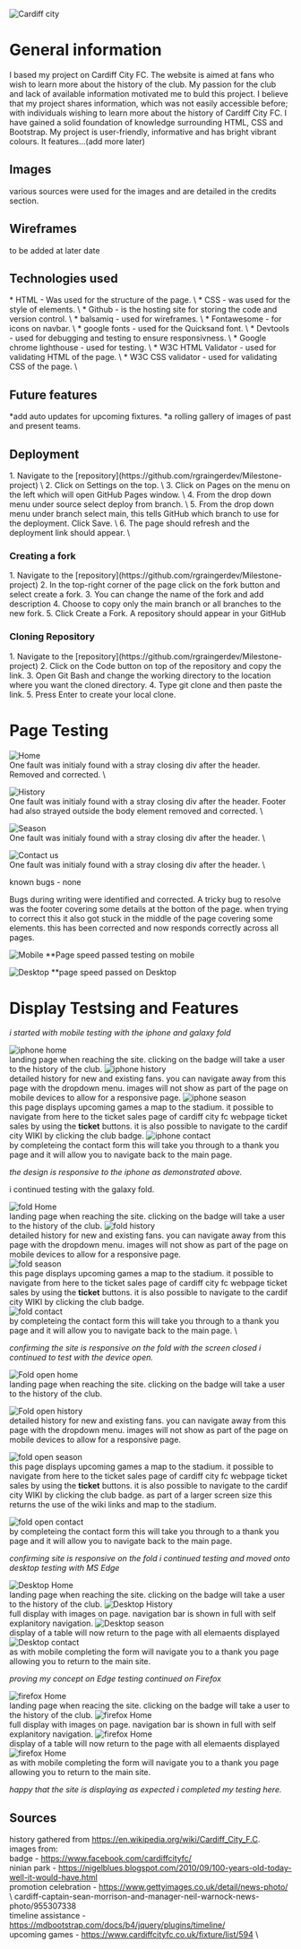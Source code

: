 ![Cardiff city](assets/images/Cardiff_City_Fanpage.png)

<h1>General information</h1>

I based my project on Cardiff City FC. The website is aimed at fans who wish to learn more about the history of the club. My passion for the club and lack
of available information motivated me to buld this project. I believe that my project shares information, which was not easily accessible before; with 
individuals wishing to learn more about the history of Cardiff City FC. I have gained a solid foundation of knowledge surrounding HTML, CSS and Bootstrap. 
My project is user-friendly, informative and has bright vibrant colours. It features...(add more later) 

<h2>Images</h2>
various sources were used for the images and are detailed in the credits section.

<h2>Wireframes</h2>
to be added at later date

<h2>Technologies used</h2>
* HTML - Was used for the structure of the page. \
* CSS - was used for the style of elements. \
* Github - is the hosting site for storing the code and version control. \
* balsamiq - used for wireframes. \
* Fontawesome - for icons on navbar. \
* google fonts - used for the Quicksand font. \
* Devtools - used for debugging and testing to ensure responsivness. \
* Google chrome lighthouse - used for testing. \
* W3C HTML Validator - used for validating HTML of the page. \
* W3C CSS validator - used for validating CSS of the page. \

<h2>Future features</h2>
*add auto updates for upcoming fixtures.
*a rolling gallery of images of past and present teams.

<h2>Deployment</h2>
1. Navigate to the [repository](https://github.com/rgraingerdev/Milestone-project)  \
2. Click on Settings on the top.  \
3. Click on Pages on the menu on the left which will open GitHub Pages window.  \
4. From the drop down menu under source select deploy from branch.  \
5. From the drop down menu under branch select main, this tells GitHub which branch to use for the deployment. Click Save.  \
6. The page should refresh and the deployment link should appear.  \

<h3>Creating a fork</h3>
1. Navigate to the [repository](https://github.com/rgraingerdev/Milestone-project)
2. In the top-right corner of the page click on the fork button and select create a fork.
3. You can change the name of the fork and add description 
4. Choose to copy only the main branch or all branches to the new fork. 
5. Click Create a Fork. A repository should appear in your GitHub

<h3>Cloning Repository</h3>
1. Navigate to the [repository](https://github.com/rgraingerdev/Milestone-project)
2. Click on the Code button on top of the repository and copy the link. 
3. Open Git Bash and change the working directory to the location where you want the cloned directory. 
4. Type git clone and then paste the link.
5. Press Enter to create your local clone.

<h1>Page Testing</h1>

![Home](assets/Screenshots/Html_Checker_Home.png)  \
One fault was initialy found with a stray closing div after the header. Removed and corrected.  \

![History](assets/Screenshots/Html_Checker_history.png)  \
One fault was initialy found with a stray closing div after the header. Footer had also strayed outside the body element removed and corrected.  \

![Season](assets/Screenshots/Html_Checker_season.png)  \
One fault was initialy found with a stray closing div after the header.  \

![Contact us](assets/Screenshots/Html_Checker_contact.png)  \
One fault was initialy found with a stray closing div after the header.  \

known bugs - none

Bugs during writing were identified and corrected. A tricky bug to resolve was the footer covering some details at the botton of the page. when trying to correct this it also got stuck in the middle of the page covering some elements. this has been corrected and now responds correctly across all pages.

![Mobile](assets/Screenshots/PageSpeed_mobile.png)
**Page speed passed testing on mobile

![Desktop](assets/Screenshots/PageSpeed_desktop.png)
**page speed passed on Desktop

<h1>Display Testsing and Features</h1>

*i started with mobile testing with the iphone and galaxy fold*

![iphone home](assets/Screenshots/iphone_home.png)  \
landing page when reaching the site. clicking on the badge will take a user to the history of the club.
![iphone history](assets/Screenshots/iphone_history.png)  \
detailed history for new and existing fans. you can navigate away from this page with the dropdown menu. images will not show as part of the page on mobile devices to allow for a responsive page.
![iphone season](assets/Screenshots/iphone_season.png)  \
this page displays upcoming games a map to the stadium. it possible to navigate from here to the ticket sales page of cardiff city fc webpage ticket sales by using the <strong>ticket</strong> buttons. it is also possible to navigate to the cardif city WIKI by clicking the club badge.
![iphone contact](assets/Screenshots/iphone_contact.png)  \
by completeing the contact form this will take you through to a thank you page and it will allow you to navigate back to the main page.

<em>the design is responsive to the iphone as demonstrated above.</em>

i continued testing with the galaxy fold.

![fold Home](assets/Screenshots/fold_home.png)  \
landing page when reaching the site. clicking on the badge will take a user to the history of the club.
![fold history](assets/Screenshots/fold_history.png)  \
detailed history for new and existing fans. you can navigate away from this page with the dropdown menu. images will not show as part of the page on mobile devices to allow for a responsive page.  \
![fold season](assets/Screenshots/fold_season.png)  \
this page displays upcoming games a map to the stadium. it possible to navigate from here to the ticket sales page of cardiff city fc webpage ticket sales by using the <strong>ticket</strong> buttons. it is also possible to navigate to the cardif city WIKI by clicking the club badge.  \
![fold contact](assets/Screenshots/fold_contact.png) \
by completeing the contact form this will take you through to a thank you page and it will allow you to navigate back to the main page.  \


<em>confirming the site is responsive on the fold with the screen closed i continued
to test with the device open.</em>

![Fold open home](assets/Screenshots/fold_open_home.png)<br  />
landing page when reaching the site. clicking on the badge will take a user to the history of the club.

![Fold open history](assets/Screenshots/fold_open_history.png)<br  />
detailed history for new and existing fans. you can navigate away from this page with the dropdown menu. images will not show as part of the page on mobile devices to allow for a responsive page.

![fold open season](assets/Screenshots/fold_open_season.png)<br  />
this page displays upcoming games a map to the stadium. it possible to navigate from here to the ticket sales page of cardiff city fc webpage ticket sales by using the <strong>ticket</strong> buttons. it is also possible to navigate to the cardif city WIKI by clicking the club badge. as part of a larger screen size this returns the use of the wiki links and map to the stadium.

![fold open contact](assets/Screenshots/fold_open_contact.png)<br  />
by completeing the contact form this will take you through to a thank you page and it will allow you to navigate back to the main page.


<em>confirming site is responsive on the fold i continued testing and moved onto desktop testing with MS Edge</em>

![Desktop Home](assets/Screenshots/desktop_dis_home.png)  \
landing page when reaching the site. clicking on the badge will take a user to the history of the club.
![Desktop History](assets/Screenshots/Desktop_dis_history.png)  \
full display with images on page. navigation bar is shown in full with self explanitory navigation.
![Desktop season](assets/Screenshots/desktop_dis_season.png)  \
display of a table will now return to the page with all elemaents displayed
![Desktop contact](assets/Screenshots/desktop_dis_contact.png)  \
as with mobile completing the form will navigate you to a thank you page allowing you to return to the main site.

<em>proving my concept on Edge testing continued on Firefox</em>

![firefox Home](assets/Screenshots/firefox_home.png)  \
landing page when reacing the site. clicking on the badge will take a user to the history of the club.
![firefox Home](assets/Screenshots/firefox_history.png)  \
full display with images on page. navigation bar is shown in full with self explanitory navigation.
![firefox Home](assets/Screenshots/firefox_season.png)  \
display of a table will now return to the page with all elemaents displayed
![firefox Home](assets/Screenshots/firefox_contact.png)  \
as with mobile completing the form will navigate you to a thank you page allowing you to return to the main site.


<em>happy that the site is displaying as expected i completed my testing here.</em>

<h2>Sources</h2>

history gathered from https://en.wikipedia.org/wiki/Cardiff_City_F.C.  \
images from:  \
badge - https://www.facebook.com/cardiffcityfc/  \
ninian park - https://nigelblues.blogspot.com/2010/09/100-years-old-today-well-it-would-have.html  \
promotion celebration - https://www.gettyimages.co.uk/detail/news-photo/ \ cardiff-captain-sean-morrison-and-manager-neil-warnock-news-photo/955307338  \
timeline assistance - https://mdbootstrap.com/docs/b4/jquery/plugins/timeline/  \
upcoming games - https://www.cardiffcityfc.co.uk/fixture/list/594  \

